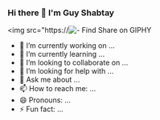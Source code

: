 ### Hi there 👋  I'm Guy Shabtay

<img src="https://![- Find   Share on GIPHY](https://user-images.githubusercontent.com/94862082/176728131-6b443b2d-b658-487b-bb8d-be0a0e25b7a4.gif)






- 🔭 I’m currently working on ...
- 🌱 I’m currently learning ...
- 👯 I’m looking to collaborate on ...
- 🤔 I’m looking for help with ...
- 💬 Ask me about ...
- 📫 How to reach me: ...
- 😄 Pronouns: ...
- ⚡ Fun fact: ...
